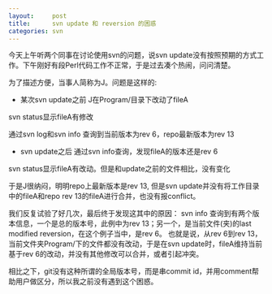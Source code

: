 ```yaml
---
layout:     post
title:      svn update 和 reversion 的困惑
categories: svn
---
```


今天上午听两个同事在讨论使用svn的问题，说svn update没有按照预期的方式工作。下午刚好有段Perl代码工作不正常，于是过去凑个热闹，问问清楚。


为了描述方便，当事人简称为J。问题是这样的:

* 某次svn update之前
J在Program/目录下改动了fileA

svn status显示fileA有修改

通过svn log和svn info <svn server link> 查询到当前版本为rev 6，repo最新版本为rev 13

* svn update之后
通过svn info查询，发现fileA的版本还是rev 6

svn status显示fileA有改动。但是和update之前的文件相比，没有变化


于是J很纳闷，明明repo上最新版本是rev 13, 但是svn update并没有将工作目录中的fileA和repo rev 13的fileA进行合并，也没有报conflict。

我们反复试验了好几次，最后终于发现这其中的原因：
svn info 查询到有两个版本信息，一个是总的版本号，此例中为rev 13；另一个，是当前文件(夹)的last modified reversion，在这个例子当中，是rev 6。
也就是说，从rev 6到rev 13，当前文件夹Program/下的文件都没有改动，于是在svn update时，fileA维持当前基于rev 6的改动，并没有其他修改可以合并，或者引起冲突。

相比之下，git没有这种所谓的全局版本号，而是串commit id，并用comment帮助用户做区分，所以我之前没有遇到这个困惑。
